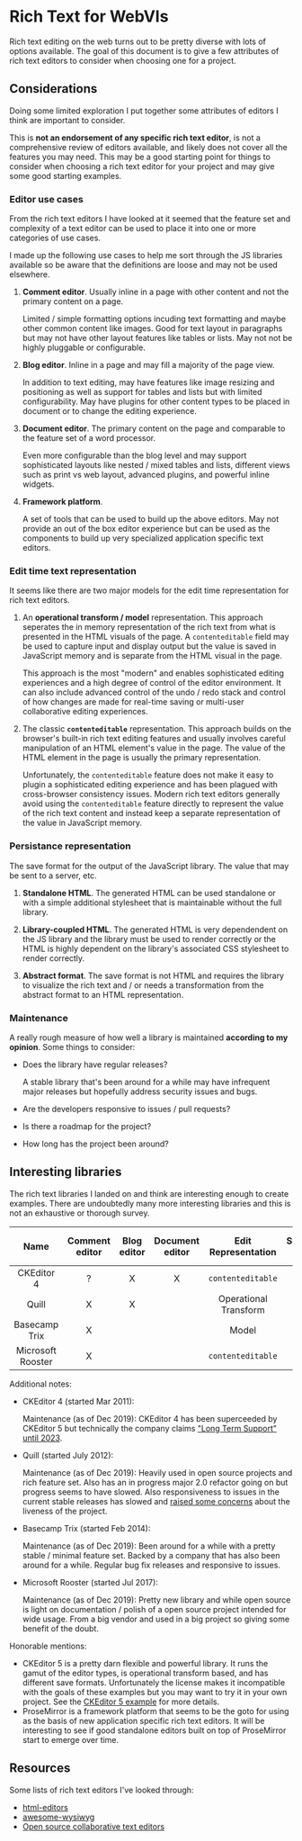 # Rich Text for WebVIs

Rich text editing on the web turns out to be pretty diverse with lots of options available. The goal of this document is to give a few attributes of rich text editors to consider when choosing one for a project.

## Considerations

Doing some limited exploration I put together some attributes of editors I think are important to consider.

This is **not an endorsement of any specific rich text editor**, is not a comprehensive review of editors available, and likely does not cover all the features you may need. This may be a good starting point for things to consider when choosing a rich text editor for your project and may give some good starting examples.

### Editor use cases

From the rich text editors I have looked at it seemed that the feature set and complexity of a text editor can be used to place it into one or more categories of use cases.

I made up the following use cases to help me sort through the JS libraries available so be aware that the definitions are loose and may not be used elsewhere.

1. **Comment editor**. Usually inline in a page with other content and not the primary content on a page. 

   Limited / simple formatting options incuding text formatting and maybe other common content like images. Good for text layout in paragraphs but may not have other layout features like tables or lists. May not not be highly pluggable or configurable.

2. **Blog editor**. Inline in a page and may fill a majority of the page view.

    In addition to text editing, may have features like image resizing and positioning as well as support for tables and lists but with limited configurability. May have plugins for other content types to be placed in document or to change the editing experience.

3. **Document editor**. The primary content on the page and comparable to the feature set of a word processor.

    Even more configurable than the blog level and may support sophisticated layouts like nested / mixed tables and lists, different views such as print vs web layout, advanced plugins, and powerful inline widgets.

4. **Framework platform**.

    A set of tools that can be used to build up the above editors. May not provide an out of the box editor experience but can be used as the components to build up very specialized application specific text editors.

### Edit time text representation

It seems like there are two major models for the edit time representation for rich text editors.

1. An **operational transform / model** representation. This approach seperates the in memory representation of the rich text from what is presented in the HTML visuals of the page. A `contenteditable` field may be used to capture input and display output but the value is saved in JavaScript memory and is separate from the HTML visual in the page.

   This approach is the most "modern" and enables sophisticated editing experiences and a high degree of control of the editor environment. It can also include advanced control of the undo / redo stack and control of how changes are made for real-time saving or multi-user collaborative editing experiences.

2. The classic **`contenteditable`** representation. This approach builds on the browser's built-in rich text editing features and usually involves careful manipulation of an HTML element's value in the page. The value of the HTML element in the page is usually the primary representation.

   Unfortunately, the `contenteditable` feature does not make it easy to plugin a sophisticated editing experience and has been plagued with cross-browser consistency issues. Modern rich text editors generally avoid using the `contenteditable` feature directly to represent the value of the rich text content and instead keep a separate representation of the value in JavaScript memory.

### Persistance representation

The save format for the output of the JavaScript library. The value that may be sent to a server, etc.

1. **Standalone HTML**. The generated HTML can be used standalone or with a simple additional stylesheet that is maintainable without the full library.

2. **Library-coupled HTML**. The generated HTML is very dependendent on the JS library and the library must be used to render correctly or the HTML is highly dependent on the library's associated CSS stylesheet to render correctly.

3. **Abstract format**. The save format is not HTML and requires the library to visualize the rich text and / or needs a transformation from the abstract format to an HTML representation.

### Maintenance

A really rough measure of how well a library is maintained **according to my opinion**. Some things to consider:
- Does the library have regular releases?

   A stable library that's been around for a while may have infrequent major releases but hopefully address security issues and bugs.
- Are the developers responsive to issues / pull requests?
- Is there a roadmap for the project?
- How long has the project been around?

## Interesting libraries

The rich text libraries I landed on and think are interesting enough to create examples. There are undoubtedly many more interesting libraries and this is not an exhaustive or thorough survey.

| Name              | Comment editor | Blog editor | Document editor | Edit Representation   | Standalone HTML | Library-coupled HTML | Abstract format | Maintenance <br> 🟢🟡🔴 |
| :---------------: | :------------: | :---------: | :-------------: | :-------------------: | :-------------: | :------------------: | :-------------: | :---: |
| CKEditor 4        | ?              | X           | X               | `contenteditable`     | X               | X                    |                 | 🟡/🔴 |
| Quill             | X              | X           |                 | Operational Transform |                 | X                    | X               | 🟡 |
| Basecamp Trix     | X              |             |                 | Model                 | X               |                      |                 | 🟢 |
| Microsoft Rooster | X              |             |                 | `contenteditable`     | X               |                      |                 | 🟢/🟡 |

Additional notes:
- CKEditor 4 (started Mar 2011):

    Maintenance (as of Dec 2019): CKEditor 4 has been superceeded by CKEditor 5 but technically the company claims ["Long Term Support" until 2023](https://support.ckeditor.com/hc/en-us/articles/115005281629-How-long-will-CKEditor-4-be-supported-).

- Quill (started July 2012):

    Maintenance (as of Dec 2019): Heavily used in open source projects and rich feature set. Also has an in progress major 2.0 refactor going on but progress seems to have slowed. Also responsiveness to issues in the current stable releases has slowed and [raised some concerns](https://github.com/quilljs/quill/issues/2619) about the liveness of the project.

- Basecamp Trix (started Feb 2014):

    Maintenance (as of Dec 2019): Been around for a while with a pretty stable / minimal feature set. Backed by a company that has also been around for a while. Regular bug fix releases and responsive to issues.

- Microsoft Rooster (started Jul 2017):

    Maintenance (as of Dec 2019): Pretty new library and while open source is light on documentation / polish of a open source project intended for wide usage. From a big vendor and used in a big project so giving some benefit of the doubt.

Honorable mentions:

- CKEditor 5 is a pretty darn flexible and powerful library. It runs the gamut of the editor types, is operational transform based, and has different save formats. Unfortunately the license makes it incompatible with the goals of these examples but you may want to try it in your own project. See the [CKEditor 5 example](CKEditor5/) for more details.
- ProseMirror is a framework platform that seems to be the goto for using as the basis of new application specific rich text editors. It will be interesting to see if good standalone editors built on top of ProseMirror start to emerge over time.

## Resources

Some lists of rich text editors I've looked through:

- [html-editors](https://gist.github.com/manigandham/65543a0bc2bf7006a487)
- [awesome-wysiwyg](https://github.com/JefMari/awesome-wysiwyg)
- [Open source collaborative text editors](https://juretriglav.si/open-source-collaborative-text-editors/)
